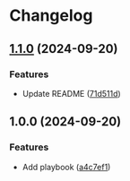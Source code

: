 # Changelog

## [1.1.0](https://github.com/wsams/popos-playbook/compare/v1.0.0...v1.1.0) (2024-09-20)


### Features

* Update README ([71d511d](https://github.com/wsams/popos-playbook/commit/71d511d648c93c187bc2b1ab21d18cb8108b9c52))

## 1.0.0 (2024-09-20)


### Features

* Add playbook ([a4c7ef1](https://github.com/wsams/popos-playbook/commit/a4c7ef17c9b8085c4e4eafce53e6c6d6c3eb7b56))
